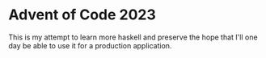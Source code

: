 # Advent of Code 2023

This is my attempt to learn more haskell and preserve the hope that I'll one day be able to use it for a production application.